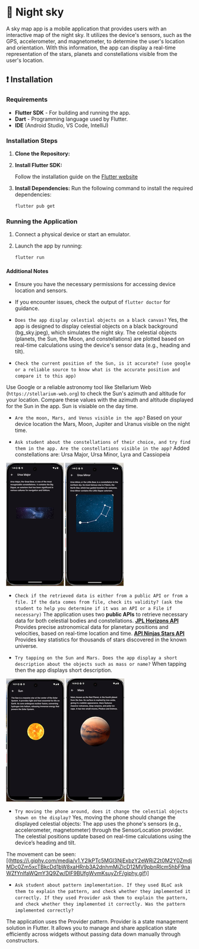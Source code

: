 # :stars: Night sky 

A sky map app is a mobile application that provides users with an interactive map of the night sky. It utilizes the device's sensors, such as the GPS, accelerometer, and magnetometer, to determine the user's location and orientation. With this information, the app can display a real-time representation of the stars, planets and constellations visible from the user's location.

## :exclamation: Installation

### Requirements

- **Flutter SDK** - For building and running the app.
- **Dart** - Programming language used by Flutter.
- **IDE** (Android Studio, VS Code, IntelliJ)

### Installation Steps

1. **Clone the Repository:**


2. **Install Flutter SDK:**

    Follow the installation guide on the [Flutter website](https://docs.flutter.dev/get-started/install)

3. **Install Dependencies:**
  Run the following command to install the required dependencies:

    ```bash
    flutter pub get
    ```

### Running the Application

1. Connect a physical device or start an emulator.
2. Launch the app by running:

    ```bash
    flutter run
    ```

#### Additional Notes

- Ensure you have the necessary permissions for accessing device location and sensors.
- If you encounter issues, check the output of `flutter doctor` for guidance.


- `Does the app display celestial objects on a black canvas?`
Yes, the app is designed to display celestial objects on a black background (bg_sky.jpeg), which simulates the night sky. The celestial objects (planets, the Sun, the Moon, and constellations) are plotted based on real-time calculations using the device's sensor data (e.g., heading and tilt).

- `Check the current position of the Sun, is it accurate? (use google or a reliable source to know what is the accurate position and compare it to this app)`

Use Google or a reliable astronomy tool like Stellarium Web (`https://stellarium-web.org`) to check the Sun's azimuth and altitude for your location.
Compare these values with the azimuth and altitude displayed for the Sun in the app.
Sun is visiable on the day time. 

- `Are the moon, Mars, and Venus visible in the app?`
Based on your device location the Mars, Moon, Jupiter and Uranus visible on the night time.

- `Ask student about the constellations of their choice, and try find them in the app. Are the constellations visible in the app?`
Added constellations are: Ursa Major, Ursa Minor, Lyra and Cassiopeia

![ursa](assets/screenshots/ursa.png)
![minor](assets/screenshots/minor.png)


- `Check if the retrieved data is either from a public API or from a file. If the data comes from file, check its validity? (ask the student to help you determine if it was an API or a File if necessary)`
  The application uses two **public APIs** to retrieve necessary data for both celestial bodies and constellations. 
  **[JPL Horizons API](https://ssd-api.jpl.nasa.gov/doc/horizons.html)**  Provides precise astronomical data for planetary positions and velocities, based on real-time location and time.
  **[API Ninjas Stars API](https://www.api-ninjas.com/api/stars)** Provides key statistics for thousands of stars discovered in the known universe.

- `Try tapping on the Sun and Mars. Does the app display a short description about the objects such as mass or name?`
When tapping then the app displays short description. 

![sun01](assets/screenshots/sun01.png)
![screenmars](assets/screenshots/screenmars.png)

- `Try moving the phone around, does it change the celestial objects shown on the display?`
Yes, moving the phone should change the displayed celestial objects:
The app uses the phone's sensors (e.g., accelerometer, magnetometer) through the SensorLocation provider.
The celestial positions update based on real-time calculations using the device’s heading and tilt.

The movement can be seen: 
[(https://i.giphy.com/media/v1.Y2lkPTc5MGI3NjExbzY2eWRiZ2t0M2Y0ZmdjMDc0Zm5xcTBkcDd1bW8xaHRnb3A2dnhmMiZlcD12MV9pbnRlcm5hbF9naWZfYnlfaWQmY3Q9Zw/DlF9BUfgWvmKsuyZrF/giphy.gif)]
- `Ask student about pattern implementation. If they used BLoC ask them to explain the pattern, and check whether they implemented it correctly. If they used Provider ask them to explain the pattern, and check whether they implemented it correctly. Was the pattern implemented correctly?`

The application uses the Provider pattern. Provider is a state management solution in Flutter. It allows you to manage and share application state efficiently across widgets without passing data down manually through constructors.